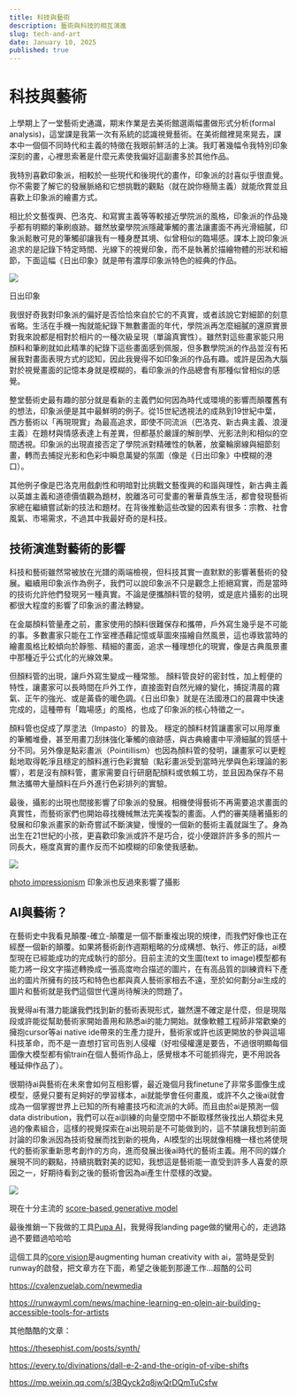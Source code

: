 ```yaml
---
title: 科技與藝術
description: 藝術與科技的相互演進
slug: tech-and-art
date: January 10, 2025
published: true
---
```

# 科技與藝術

上學期上了一堂藝術史通識，期末作業是去美術館選兩幅畫做形式分析(formal analysis)，這堂課是我第一次有系統的認識視覺藝術。在美術館裡晃來晃去，課本中一個個不同時代和主義的特徵在我眼前鮮活的上演。我盯著幾幅令我特別印象深刻的畫，心裡思索著是什麼元素使我偏好這副畫多於其他作品。

我特別喜歡印象派，相較於一些現代和後現代的畫作，印象派的討喜似乎很直覺。你不需要了解它的發展脈絡和它想挑戰的觀點（就在說你極簡主義）就能欣賞並且喜歡上印象派的繪畫方式。

相比於文藝復興、巴洛克、和寫實主義等等較接近學院派的風格，印象派的作品幾乎都有明顯的筆刷痕跡。雖然放棄學院派隱藏筆觸的畫法讓畫面不再光滑細膩，印象派鬆散可見的筆觸卻讓我有一種身歷其境、似曾相似的臨場感。課本上說印象派追求的是記錄下特定時間、光線下的視覺印象，而不是執著於描繪物體的形狀和細節，下面這幅《日出印象》就是帶有濃厚印象派特色的經典的作品。

![](https://upload.wikimedia.org/wikipedia/commons/5/54/Claude_Monet%2C_Impression%2C_soleil_levant.jpg)

日出印象

我很好奇我對印象派的偏好是否恰恰來自於它的不真實，或者該說它對細節的刻意省略。生活在手機一掏就能紀錄下無數畫面的年代，學院派再怎麼細膩的還原實景對我來說都是相對於相片的一種次級呈現（單論真實性）。雖然對這些畫家能只用顏料和筆刷就如此精準的紀錄下這些畫面感到佩服，但多數學院派的作品並沒有拓展我對畫面表現方式的認知，因此我覺得不如印象派的作品有趣。或許是因為大腦對於視覺畫面的記憶本身就是模糊的，看印象派的作品總會有那種似曾相似的感覺。

整堂藝術史最有趣的部分就是看新的主義們如何因為時代或環境的影響而顛覆舊有的想法，印象派便是其中最鮮明的例子。從15世紀透視法的成熟到19世紀中葉，西方藝術以「再現現實」為最高追求，即使不同流派（巴洛克、新古典主義、浪漫主義）在題材與情感表達上有差異，但都基於嚴謹的解剖學、光影法則和相似的空間透視。印象派的出現直接否定了學院派對精確性的執著，放棄輪廓線與細節刻畫，轉而去捕捉光影和色彩中瞬息萬變的氛圍（像是《日出印象》中模糊的港口）。

其他例子像是巴洛克用戲劇性和明暗對比挑戰文藝復興的和諧與理性，新古典主義以英雄主義和道德價值觀為題材，脫離洛可可愛畫的奢華貴族生活，都會發現藝術家總在繼續嘗試新的技法和題材。在背後推動這些改變的因素有很多：宗教、社會風氣、市場需求，不過其中我最好奇的是科技。

## 技術演進對藝術的影響

科技和藝術雖然常被放在光譜的兩端檢視，但科技其實一直默默的影響著藝術的發展。繼續用印象派作為例子，我們可以說印象派不只是觀念上拒絕寫實，而是當時的技術允許他們發現另一種真實。不論是便攜顏料管的發明，或是底片攝影的出現都很大程度的影響了印象派的畫法轉變。

在金屬顏料管量產之前，畫家使用的顏料很難保存和攜帶，戶外寫生幾乎是不可能的事。多數畫家只能在工作室裡憑藉記憶或草圖來描繪自然風景，這也導致當時的繪畫風格比較傾向於靜態、精細的畫面，追求一種理想化的現實，像是古典風景畫中那種近乎公式化的光線效果。

但顏料管的出現，讓戶外寫生變成一種常態。 顏料管良好的密封性，加上輕便的特性，讓畫家可以長時間在戶外工作，直接面對自然光線的變化，捕捉清晨的霧氣、正午的強光、或是黃昏的暖色調。《日出印象》就是在法國港口的晨霧中快速完成的，這種帶有「臨場感」的風格，也成了印象派的核心特徵之一。

顏料管也促成了厚塗法（Impasto）的普及。 穩定的顏料材質讓畫家可以用厚重的筆觸堆疊，甚至用畫刀刮抹強化筆觸的痕跡感，與古典繪畫中平滑細膩的質感十分不同。另外像是點彩畫派（Pointillism）也因為顏料管的發明，讓畫家可以更輕鬆地取得乾淨且穩定的顏料進行色彩實驗（點彩畫派受到當時光學與色彩理論的影響），若是沒有顏料管，畫家需要自行研磨配顏料或依賴工坊，並且因為保存不易無法攜帶大量顏料在戶外進行色彩排列的實驗。

最後，攝影的出現也間接影響了印象派的發展。相機使得藝術不再需要追求畫面的真實性，而藝術家們也開始尋找機械無法完美複製的畫面。人們的審美隨著攝影的發展和印象派畫家的新奇嘗試不斷演變，慢慢的一個新的藝術主義就誕生了。身為出生在21世紀的小孩，更喜歡印象派或許不是巧合，從小便跟許許多多的照片一同長大，極度真實的畫作反而不如模糊的印象使我感動。 

![](https://cdn.assets.lomography.com/ac/131f0bff8b832211d047a0a96899bcc0a62d70/461x576x2.jpg?auth=5d08bfa8ac7d00ec0bf7850067ef5e6e18b31fac)

[photo impressionism](https://www.lomography.com/magazine/353614-modern-day-impressionism-through-film-photography-with-kyohyun-nam) 印象派也反過來影響了攝影

## AI與藝術？

在藝術史中我看見顛覆-確立-顛覆是一個不斷重複出現的規律，而我們好像也正在經歷一個新的顛覆。如果將藝術創作週期粗略的分成構想、執行、修正的話，ai模型現在已經能成功的完成執行的部分。目前主流的文生圖(text to image)模型都有能力將一段文字描述轉換成一張高度吻合描述的圖片，在有高品質的訓練資料下產出的圖片所擁有的技巧和特色也都與真人藝術家相去不遠，至於如何劃分ai生成的圖片和藝術就是我們這個世代還尚待解決的問題了。

我覺得ai有潛力能讓我們找到新的藝術表現形式，雖然還不確定是什麼，但是現階段或許能從幫助藝術家開始善用和熟悉ai的能力開始。就像軟體工程師非常歡樂的擁抱cursor等ai native ide帶來的生產力提升，藝術家或許也該更開放的參與這場科技革命，而不是一直想打官司告別人侵權（好啦侵權還是要告，不過很明顯每個圖像大模型都有偷train在個人藝術作品上，感覺根本不可能抓得完，更不用說各種延伸作品了）。

很期待ai與藝術在未來會如何互相影響，最近幾個月我finetune了非常多圖像生成模型，感覺只要有足夠好的學習樣本，ai就能學會任何畫風，或許不久之後ai就會成為一個掌握世界上已知的所有繪畫技巧和流派的大師。而且由於ai是預測一個data distribution，我們可以在ai訓練的向量空間中不斷取樣然後找出人類從未見過的像素組合，這樣的視覺探索在ai出現前是不可能做到的，這不禁讓我想到前面討論的印象派因為技術發展而找到新的視角，AI模型的出現就像相機一樣也將使現代的藝術家重新思考創作的方向，進而發展出後ai時代的藝術主義。用不同的媒介展現不同的觀點，持續挑戰對美的認知，我想這是藝術能一直受到許多人喜愛的原因之一，好期待看到之後的藝術會因為ai產生什麼樣的改變。

![](https://yang-song.net/assets/img/score/smld.jpg)

現在十分主流的 [score-based generative model](https://yang-song.net/blog/2021/score/)

最後推銷一下我做的工具[Pupa AI](https://pupaai.com/)，我覺得我landing page做的蠻用心的，走過路過不要錯過哈哈哈

這個工具的[core vision](https://pupaai.com/vision)是augmenting human creativity with ai，當時是受到runway的啟發，把文章方在下面，希望之後能到那邊工作…超酷的公司

https://cvalenzuelab.com/newmedia

https://runwayml.com/news/machine-learning-en-plein-air-building-accessible-tools-for-artists

其他酷酷的文章：

https://thesephist.com/posts/synth/

https://every.to/divinations/dall-e-2-and-the-origin-of-vibe-shifts

https://mp.weixin.qq.com/s/3BQyck2q8jwQrDQmTuCsfw